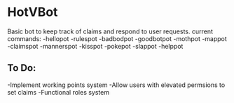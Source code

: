 # HotVBot
Basic bot to keep track of claims and respond to user requests.
current commands:
-hellopot
-rulespot
-badbodpot
-goodbotpot
-mothpot
-mappot
-claimspot
-mannerspot
-kisspot
-pokepot
-slappot 
-helppot

## To Do:
-Implement working points system
-Allow users with elevated permsions to set claims
-Functional roles system
